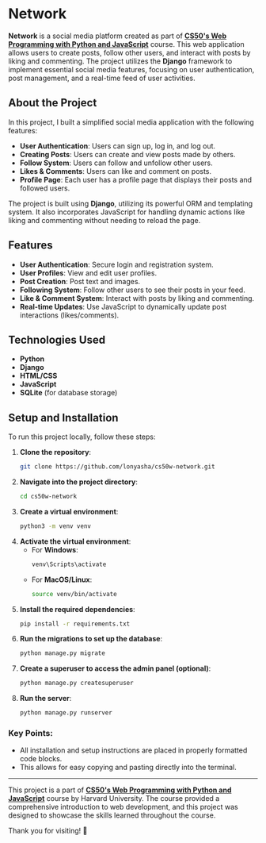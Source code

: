 # Network

**Network** is a social media platform created as part of **[CS50's Web Programming with Python and JavaScript](https://cs50.harvard.edu/web/2020/)** course. This web application allows users to create posts, follow other users, and interact with posts by liking and commenting. The project utilizes the **Django** framework to implement essential social media features, focusing on user authentication, post management, and a real-time feed of user activities.

## About the Project
In this project, I built a simplified social media application with the following features:
- **User Authentication**: Users can sign up, log in, and log out.
- **Creating Posts**: Users can create and view posts made by others.
- **Follow System**: Users can follow and unfollow other users.
- **Likes & Comments**: Users can like and comment on posts.
- **Profile Page**: Each user has a profile page that displays their posts and followed users.
  
The project is built using **Django**, utilizing its powerful ORM and templating system. It also incorporates JavaScript for handling dynamic actions like liking and commenting without needing to reload the page.

## Features
- **User Authentication**: Secure login and registration system.
- **User Profiles**: View and edit user profiles.
- **Post Creation**: Post text and images.
- **Following System**: Follow other users to see their posts in your feed.
- **Like & Comment System**: Interact with posts by liking and commenting.
- **Real-time Updates**: Use JavaScript to dynamically update post interactions (likes/comments).

## Technologies Used
- **Python**  
- **Django**  
- **HTML/CSS**  
- **JavaScript**  
- **SQLite** (for database storage)

## Setup and Installation

To run this project locally, follow these steps:

1. **Clone the repository**:
   ```bash
   git clone https://github.com/lonyasha/cs50w-network.git
2. **Navigate into the project directory**:
   ```bash
   cd cs50w-network
3. **Create a virtual environment**:
      ```bash
      python3 -m venv venv
4. **Activate the virtual environment**:
   - For **Windows**:
     ```bash
     venv\Scripts\activate
   - For **MacOS/Linux**:
     ```bash
     source venv/bin/activate
5. **Install the required dependencies**:
   ```bash
   pip install -r requirements.txt
6. **Run the migrations to set up the database**:
   ```bash
   python manage.py migrate
7. **Create a superuser to access the admin panel (optional)**:
   ```bash
   python manage.py createsuperuser
8. **Run the server**:
   ```bash
   python manage.py runserver

### Key Points:
- All installation and setup instructions are placed in properly formatted code blocks.
- This allows for easy copying and pasting directly into the terminal.

---

This project is a part of **[CS50's Web Programming with Python and JavaScript](https://cs50.harvard.edu/web/2020/)** course by Harvard University. The course provided a comprehensive introduction to web development, and this project was designed to showcase the skills learned throughout the course.

Thank you for visiting! 🎉
